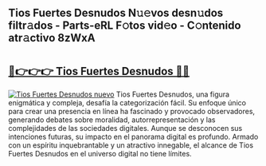 ## Tios Fuertes Desnudos N𝚞𝚎vos desn𝚞dos filtr𝚊dos - Parts-eRL F𝚘tos vid𝚎o - C𝚘ntenido atr𝚊ctivo 8zWxA

# <h2><a href="http://mbcgy44.tromn.icu/?c=Tios+Fuertes+Desnudos">🔗👉👉👉 Tios Fuertes Desnudos 🔗🔗</a></h2>

[![Tios Fuertes Desnudos nuevo](https://i.imgur.com/pEAQMta.gif)](http://mbcgy44.tromn.icu/?c=Tios+Fuertes+Desnudos)
Tios Fuertes Desnudos, una figura enigmática y compleja, desafía la categorización fácil. Su enfoque único para crear una presencia en línea ha fascinado y provocado observadores, generando debates sobre moralidad, autorrepresentación y las complejidades de las sociedades digitales. Aunque se desconocen sus intenciones futuras, su impacto en el panorama digital es profundo. Armado con un espíritu inquebrantable y un atractivo innegable, el alcance de Tios Fuertes Desnudos en el universo digital no tiene límites.

